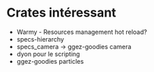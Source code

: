 # Crates intéressant
- Warmy - Resources management hot reload?
- specs-hierarchy
- specs_camera -> ggez-goodies camera
- dyon pour le scripting
- ggez-goodies particles